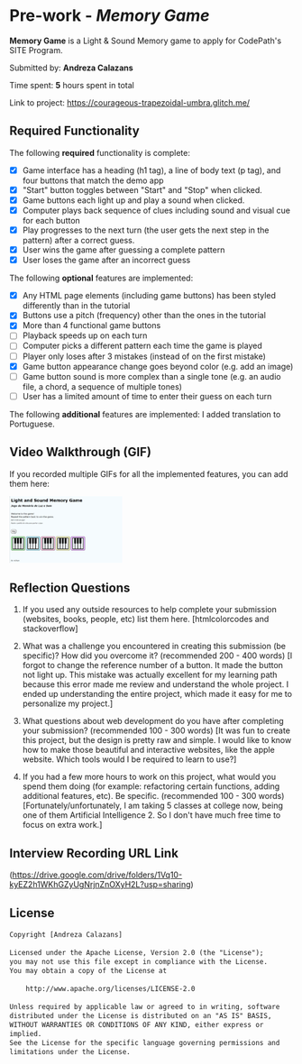 # Pre-work - *Memory Game*

**Memory Game** is a Light & Sound Memory game to apply for CodePath's SITE Program. 

Submitted by: **Andreza Calazans**

Time spent: **5** hours spent in total

Link to project: https://courageous-trapezoidal-umbra.glitch.me/

## Required Functionality

The following **required** functionality is complete:

* [x] Game interface has a heading (h1 tag), a line of body text (p tag), and four buttons that match the demo app
* [x] "Start" button toggles between "Start" and "Stop" when clicked. 
* [x] Game buttons each light up and play a sound when clicked. 
* [x] Computer plays back sequence of clues including sound and visual cue for each button
* [x] Play progresses to the next turn (the user gets the next step in the pattern) after a correct guess. 
* [x] User wins the game after guessing a complete pattern
* [x] User loses the game after an incorrect guess

The following **optional** features are implemented:

* [x] Any HTML page elements (including game buttons) has been styled differently than in the tutorial
* [x] Buttons use a pitch (frequency) other than the ones in the tutorial
* [x] More than 4 functional game buttons
* [ ] Playback speeds up on each turn
* [ ] Computer picks a different pattern each time the game is played
* [ ] Player only loses after 3 mistakes (instead of on the first mistake)
* [x] Game button appearance change goes beyond color (e.g. add an image)
* [ ] Game button sound is more complex than a single tone (e.g. an audio file, a chord, a sequence of multiple tones)
* [ ] User has a limited amount of time to enter their guess on each turn

The following **additional** features are implemented: 
I added translation to Portuguese.


## Video Walkthrough (GIF)

If you recorded multiple GIFs for all the implemented features, you can add them here:

<img src="1 Light and Sound Memory Game A.gif" width=200><br>


## Reflection Questions
1. If you used any outside resources to help complete your submission (websites, books, people, etc) list them here. 
[htmlcolorcodes and stackoverflow]

2. What was a challenge you encountered in creating this submission (be specific)? How did you overcome it? (recommended 200 - 400 words) 
[I forgot to change the reference number of a button. It made the button not light up. This mistake was actually excellent for my learning path because this error made me review and understand the whole project. I ended up understanding the entire project, which made it easy for me to personalize my project.]

3. What questions about web development do you have after completing your submission? (recommended 100 - 300 words) 
[It was fun to create this project, but the design is pretty raw and simple. I would like to know how to make those beautiful and interactive websites, like the apple website. Which tools would I be required to learn to use?]

4. If you had a few more hours to work on this project, what would you spend them doing (for example: refactoring certain functions, adding additional features, etc). Be specific. (recommended 100 - 300 words) 
[Fortunately/unfortunately, I am taking 5 classes at college now, being one of them Artificial Intelligence 2. So I don't have much free time to focus on extra work.]



## Interview Recording URL Link

(https://drive.google.com/drive/folders/1Vq10-kyEZ2h1WKhGZyUgNrjnZnOXyH2L?usp=sharing)


## License

    Copyright [Andreza Calazans]

    Licensed under the Apache License, Version 2.0 (the "License");
    you may not use this file except in compliance with the License.
    You may obtain a copy of the License at

        http://www.apache.org/licenses/LICENSE-2.0

    Unless required by applicable law or agreed to in writing, software
    distributed under the License is distributed on an "AS IS" BASIS,
    WITHOUT WARRANTIES OR CONDITIONS OF ANY KIND, either express or implied.
    See the License for the specific language governing permissions and
    limitations under the License.
